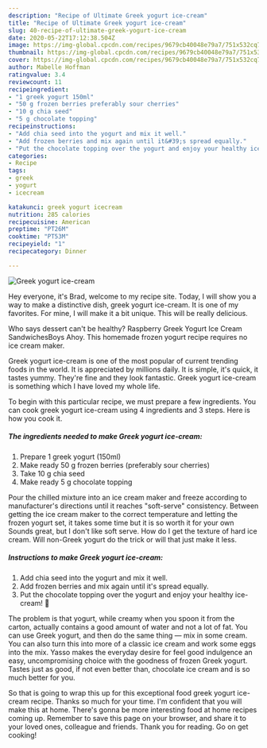 ```yaml
---
description: "Recipe of Ultimate Greek yogurt ice-cream"
title: "Recipe of Ultimate Greek yogurt ice-cream"
slug: 40-recipe-of-ultimate-greek-yogurt-ice-cream
date: 2020-05-22T17:12:38.504Z
image: https://img-global.cpcdn.com/recipes/9679cb40048e79a7/751x532cq70/greek-yogurt-ice-cream-recipe-main-photo.jpg
thumbnail: https://img-global.cpcdn.com/recipes/9679cb40048e79a7/751x532cq70/greek-yogurt-ice-cream-recipe-main-photo.jpg
cover: https://img-global.cpcdn.com/recipes/9679cb40048e79a7/751x532cq70/greek-yogurt-ice-cream-recipe-main-photo.jpg
author: Mabelle Hoffman
ratingvalue: 3.4
reviewcount: 11
recipeingredient:
- "1 greek yogurt 150ml"
- "50 g frozen berries preferably sour cherries"
- "10 g chia seed"
- "5 g chocolate topping"
recipeinstructions:
- "Add chia seed into the yogurt and mix it well."
- "Add frozen berries and mix again until it&#39;s spread equally."
- "Put the chocolate topping over the yogurt and enjoy your healthy ice-cream! 💙"
categories:
- Recipe
tags:
- greek
- yogurt
- icecream

katakunci: greek yogurt icecream 
nutrition: 285 calories
recipecuisine: American
preptime: "PT26M"
cooktime: "PT53M"
recipeyield: "1"
recipecategory: Dinner

---
```



![Greek yogurt ice-cream](https://img-global.cpcdn.com/recipes/9679cb40048e79a7/751x532cq70/greek-yogurt-ice-cream-recipe-main-photo.jpg)

Hey everyone, it's Brad, welcome to my recipe site. Today, I will show you a way to make a distinctive dish, greek yogurt ice-cream. It is one of my favorites. For mine, I will make it a bit unique. This will be really delicious.

Who says dessert can&#39;t be healthy? Raspberry Greek Yogurt Ice Cream SandwichesBoys Ahoy. This homemade frozen yogurt recipe requires no ice cream maker.

Greek yogurt ice-cream is one of the most popular of current trending foods in the world. It is appreciated by millions daily. It is simple, it's quick, it tastes yummy. They're fine and they look fantastic. Greek yogurt ice-cream is something which I have loved my whole life.


To begin with this particular recipe, we must prepare a few ingredients. You can cook greek yogurt ice-cream using 4 ingredients and 3 steps. Here is how you cook it.

##### The ingredients needed to make Greek yogurt ice-cream:

1. Prepare 1 greek yogurt (150ml)
1. Make ready 50 g frozen berries (preferably sour cherries)
1. Take 10 g chia seed
1. Make ready 5 g chocolate topping


Pour the chilled mixture into an ice cream maker and freeze according to manufacturer&#39;s directions until it reaches &#34;soft-serve&#34; consistency. Between getting the ice cream maker to the correct temperature and letting the frozen yogurt set, it takes some time but it is so worth it for your own Sounds great, but I don&#39;t like soft serve. How do I get the texture of hard ice cream. Will non-Greek yogurt do the trick or will that just make it less. 

##### Instructions to make Greek yogurt ice-cream:

1. Add chia seed into the yogurt and mix it well.
1. Add frozen berries and mix again until it&#39;s spread equally.
1. Put the chocolate topping over the yogurt and enjoy your healthy ice-cream! 💙


The problem is that yogurt, while creamy when you spoon it from the carton, actually contains a good amount of water and not a lot of fat. You can use Greek yogurt, and then do the same thing — mix in some cream. You can also turn this into more of a classic ice cream and work some eggs into the mix. Yasso makes the everyday desire for feel good indulgence an easy, uncompromising choice with the goodness of frozen Greek yogurt. Tastes just as good, if not even better than, chocolate ice cream and is so much better for you. 

So that is going to wrap this up for this exceptional food greek yogurt ice-cream recipe. Thanks so much for your time. I'm confident that you will make this at home. There's gonna be more interesting food at home recipes coming up. Remember to save this page on your browser, and share it to your loved ones, colleague and friends. Thank you for reading. Go on get cooking!
